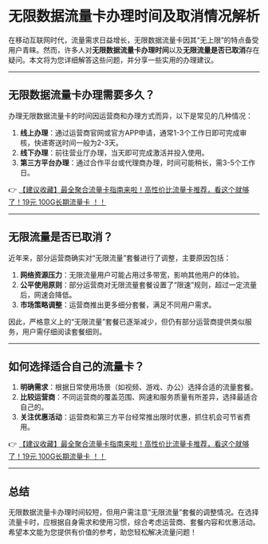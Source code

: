 # 无限数据流量卡办理时间及取消情况解析

在移动互联网时代，流量需求日益增长，无限数据流量卡因其“无上限”的特点备受用户青睐。然而，许多人对**无限数据流量卡办理时间**以及**无限流量是否已取消**存在疑问。本文将为您详细解答这些问题，并分享一些实用的办理建议。

---

## 无限数据流量卡办理需要多久？

办理无限数据流量卡的时间因运营商和办理方式而异，以下是常见的几种情况：

1. **线上办理**：通过运营商官网或官方APP申请，通常1-3个工作日即可完成审核，快递寄送时间一般为2-3天。  
2. **线下办理**：前往营业厅办理，当天即可完成激活并投入使用。  
3. **第三方平台办理**：通过合作平台或代理商办理，时间可能稍长，需3-5个工作日。

👉 [【建议收藏】最全聚合流量卡指南来啦！高性价比流量卡推荐，看这个就够了！19元 100G长期流量卡 ！！](https://bit.ly/Liuliangka)

---

## 无限流量是否已取消？

近年来，部分运营商确实对“无限流量”套餐进行了调整，主要原因包括：

1. **网络资源压力**：无限流量用户可能占用过多带宽，影响其他用户的体验。  
2. **公平使用原则**：部分运营商对无限流量套餐设置了“限速”规则，超过一定流量后，网速会降低。  
3. **市场策略调整**：运营商推出更多细分套餐，满足不同用户需求。

因此，严格意义上的“无限流量”套餐已逐渐减少，但仍有部分运营商提供类似服务，用户需仔细阅读套餐细则。

---

## 如何选择适合自己的流量卡？

1. **明确需求**：根据日常使用场景（如视频、游戏、办公）选择合适的流量套餐。  
2. **比较运营商**：不同运营商的覆盖范围、网速和服务质量有所差异，选择最适合自己的。  
3. **关注优惠活动**：运营商和第三方平台经常推出限时优惠，抓住机会可节省费用。

👉 [【建议收藏】最全聚合流量卡指南来啦！高性价比流量卡推荐，看这个就够了！19元 100G长期流量卡 ！！](https://bit.ly/Liuliangka)

---

## 总结

无限数据流量卡办理时间较短，但用户需注意“无限流量”套餐的调整情况。在选择流量卡时，应根据自身需求和使用习惯，综合考虑运营商、套餐内容和优惠活动。希望本文能为您提供有价值的参考，助您轻松解决流量问题！